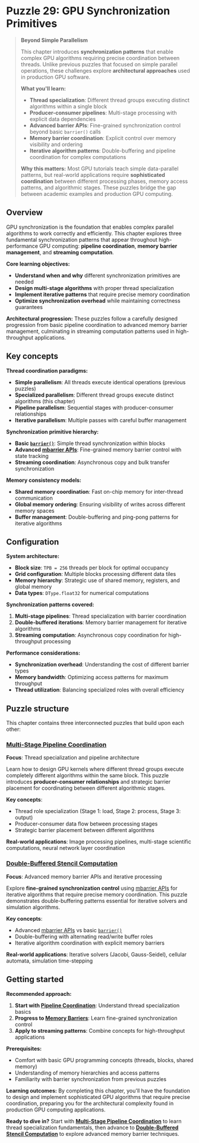 # Puzzle 29: GPU Synchronization Primitives

> **Beyond Simple Parallelism**
>
> This chapter introduces **synchronization patterns** that enable complex GPU algorithms requiring precise coordination between threads. Unlike previous puzzles that focused on simple parallel operations, these challenges explore **architectural approaches** used in production GPU software.
>
> **What you'll learn:**
>
> - **Thread specialization**: Different thread groups executing distinct algorithms within a single block
> - **Producer-consumer pipelines**: Multi-stage processing with explicit data dependencies
> - **Advanced barrier APIs**: Fine-grained synchronization control beyond basic `barrier()` calls
> - **Memory barrier coordination**: Explicit control over memory visibility and ordering
> - **Iterative algorithm patterns**: Double-buffering and pipeline coordination for complex computations
>
> **Why this matters:** Most GPU tutorials teach simple data-parallel patterns, but real-world applications require **sophisticated coordination** between different processing phases, memory access patterns, and algorithmic stages. These puzzles bridge the gap between academic examples and production GPU computing.

## Overview

GPU synchronization is the foundation that enables complex parallel algorithms to work correctly and efficiently. This chapter explores three fundamental synchronization patterns that appear throughout high-performance GPU computing: **pipeline coordination**, **memory barrier management**, and **streaming computation**.

**Core learning objectives:**

- **Understand when and why** different synchronization primitives are needed
- **Design multi-stage algorithms** with proper thread specialization
- **Implement iterative patterns** that require precise memory coordination
- **Optimize synchronization overhead** while maintaining correctness guarantees

**Architectural progression:** These puzzles follow a carefully designed progression from basic pipeline coordination to advanced memory barrier management, culminating in streaming computation patterns used in high-throughput applications.

## Key concepts

**Thread coordination paradigms:**

- **Simple parallelism**: All threads execute identical operations (previous puzzles)
- **Specialized parallelism**: Different thread groups execute distinct algorithms (this chapter)
- **Pipeline parallelism**: Sequential stages with producer-consumer relationships
- **Iterative parallelism**: Multiple passes with careful buffer management

**Synchronization primitive hierarchy:**

- **Basic [`barrier()`](https://docs.modular.com/mojo/stdlib/gpu/sync/#barrier)**: Simple thread synchronization within blocks
- **Advanced [mbarrier APIs](https://docs.modular.com/mojo/stdlib/gpu/sync/)**: Fine-grained memory barrier control with state tracking
- **Streaming coordination**: Asynchronous copy and bulk transfer synchronization

**Memory consistency models:**

- **Shared memory coordination**: Fast on-chip memory for inter-thread communication
- **Global memory ordering**: Ensuring visibility of writes across different memory spaces
- **Buffer management**: Double-buffering and ping-pong patterns for iterative algorithms

## Configuration

**System architecture:**

- **Block size**: `TPB = 256` threads per block for optimal occupancy
- **Grid configuration**: Multiple blocks processing different data tiles
- **Memory hierarchy**: Strategic use of shared memory, registers, and global memory
- **Data types**: `DType.float32` for numerical computations

**Synchronization patterns covered:**

1. **Multi-stage pipelines**: Thread specialization with barrier coordination
2. **Double-buffered iterations**: Memory barrier management for iterative algorithms
3. **Streaming computation**: Asynchronous copy coordination for high-throughput processing

**Performance considerations:**

- **Synchronization overhead**: Understanding the cost of different barrier types
- **Memory bandwidth**: Optimizing access patterns for maximum throughput
- **Thread utilization**: Balancing specialized roles with overall efficiency

## Puzzle structure

This chapter contains three interconnected puzzles that build upon each other:

### **[Multi-Stage Pipeline Coordination](barrier.md)**

**Focus**: Thread specialization and pipeline architecture

Learn how to design GPU kernels where different thread groups execute completely different algorithms within the same block. This puzzle introduces **producer-consumer relationships** and strategic barrier placement for coordinating between different algorithmic stages.

**Key concepts**:

- Thread role specialization (Stage 1: load, Stage 2: process, Stage 3: output)
- Producer-consumer data flow between processing stages
- Strategic barrier placement between different algorithms

**Real-world applications**: Image processing pipelines, multi-stage scientific computations, neural network layer coordination

### **[Double-Buffered Stencil Computation](memory_barrier.md)**

**Focus**: Advanced memory barrier APIs and iterative processing

Explore **fine-grained synchronization control** using [mbarrier APIs](https://docs.modular.com/mojo/stdlib/gpu/sync/) for iterative algorithms that require precise memory coordination. This puzzle demonstrates double-buffering patterns essential for iterative solvers and simulation algorithms.

**Key concepts**:

- Advanced [mbarrier APIs](https://docs.modular.com/mojo/stdlib/gpu/sync/) vs basic [`barrier()`](https://docs.modular.com/mojo/stdlib/gpu/sync/#barrier)
- Double-buffering with alternating read/write buffer roles
- Iterative algorithm coordination with explicit memory barriers

**Real-world applications**: Iterative solvers (Jacobi, Gauss-Seidel), cellular automata, simulation time-stepping

## Getting started

**Recommended approach:**

1. **Start with [Pipeline Coordination](barrier.md)**: Understand thread specialization basics
2. **Progress to [Memory Barriers](memory_barrier.md)**: Learn fine-grained synchronization control
3. **Apply to streaming patterns**: Combine concepts for high-throughput applications

**Prerequisites:**

- Comfort with basic GPU programming concepts (threads, blocks, shared memory)
- Understanding of memory hierarchies and access patterns
- Familiarity with barrier synchronization from previous puzzles

**Learning outcomes:**
By completing this chapter, you'll have the foundation to design and implement sophisticated GPU algorithms that require precise coordination, preparing you for the architectural complexity found in production GPU computing applications.

**Ready to dive in?** Start with **[Multi-Stage Pipeline Coordination](barrier.md)** to learn thread specialization fundamentals, then advance to **[Double-Buffered Stencil Computation](memory_barrier.md)** to explore advanced memory barrier techniques.
